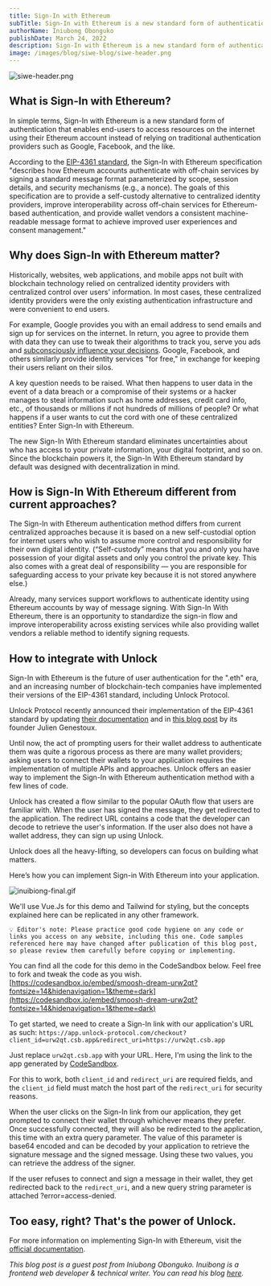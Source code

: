 ```yaml
---
title: Sign-In with Ethereum
subTitle: Sign-In with Ethereum is a new standard form of authentication
authorName: Iniubong Obonguko
publishDate: March 24, 2022
description: Sign-In with Ethereum is a new standard form of authentication that enables end-users to access resources on the internet using their Ethereum account.
image: /images/blog/siwe-blog/siwe-header.png
---
```


![siwe-header.png](/images/blog/siwe-blog/siwe-header.png)

## What is Sign-In with Ethereum?

In simple terms, Sign-In with Ethereum is a new standard form of authentication that enables end-users to access resources on the internet using their Ethereum account instead of relying on traditional authentication providers such as Google, Facebook, and the like.

According to the [EIP-4361 standard](https://eips.ethereum.org/EIPS/eip-4361), the Sign-In with Ethereum specification "describes how Ethereum accounts authenticate with off-chain services by signing a standard message format parameterized by scope, session details, and security mechanisms (e.g., a nonce). The goals of this specification are to provide a self-custody alternative to centralized identity providers, improve interoperability across off-chain services for Ethereum-based authentication, and provide wallet vendors a consistent machine-readable message format to achieve improved user experiences and consent management." 

## Why does Sign-In with Ethereum matter?
Historically, websites, web applications, and mobile apps not built with blockchain technology relied on centralized identity providers with centralized control over users' information. In most cases, these centralized identity providers were the only existing authentication infrastructure and were convenient to end users.

For example, Google provides you with an email address to send emails and sign up for services on the internet. In return, you agree to provide them with data they can use to tweak their algorithms to track you, serve you ads and [subconsciously influence your decisions](https://knowledge.wharton.upenn.edu/article/algorithms-decision-making/). Google, Facebook, and others similarly provide identity services "for free," in exchange for keeping their users reliant on their silos. 

A key question needs to be raised. What then happens to user data in the event of a data breach or a compromise of their systems or a hacker manages to steal information such as home addresses, credit card info, etc., of thousands or millions if not hundreds of millions of people? Or what happens if a user wants to cut the cord with one of these centralized entities? Enter Sign-In with Ethereum.

The new Sign-In With Ethereum standard eliminates uncertainties about who has access to your private information, your digital footprint, and so on. Since the blockchain powers it, the Sign-In With Ethereum standard by default was designed with decentralization in mind.

## How is Sign-In With Ethereum different from current approaches?

The Sign-In with Ethereum authentication method differs from current centralized approaches because it is based on a new self-custodial option for internet users who wish to assume more control and responsibility for their own digital identity. (“Self-custody” means that you and only you have possession of your digital assets and only you control the private key. This also comes with a great deal of responsibility — you are responsible for safeguarding access to your private key because it is not stored anywhere else.)

Already, many services support workflows to authenticate identity using Ethereum accounts by way of message signing. With Sign-In With Ethereum, there is an opportunity to standardize the sign-in flow and improve interoperability across existing services while also providing wallet vendors a reliable method to identify signing requests.

## How to integrate with Unlock

Sign-In with Ethereum is the future of user authentication for the ".eth" era, and an increasing number of blockchain-tech companies have implemented their versions of the EIP-4361 standard, including Unlock Protocol.

Unlock Protocol recently announced their implementation of the EIP-4361 standard by updating [their documentation](https://docs.unlock-protocol.com/unlock/developers/sign-in-with-ethereum) and in [this blog post](https://unlock-protocol.com/blog/sign-in-with-ethereum) by its founder Julien Genestoux.

Until now, the act of prompting users for their wallet address to authenticate them was quite a rigorous process as there are many wallet providers; asking users to connect their wallets to your application requires the implementation of multiple APIs and approaches. Unlock offers an easier way to implement the Sign-In with Ethereum authentication method with a few lines of code.

Unlock has created a flow similar to the popular OAuth flow that users are familiar with. When the user has signed the message, they get redirected to the application. The redirect URL contains a code that the developer can decode to retrieve the user's information. If the user also does not have a wallet address, they can sign up using Unlock. 

Unlock does all the heavy-lifting, so developers can focus on building what matters. 

Here’s how you can implement Sign-in With Ethereum into your application.

![inuibiong-final.gif](/images/blog/siwe-blog/inuibiong-final.gif)

We'll use Vue.Js for this demo and Tailwind for styling, but the concepts explained here can be replicated in any other framework.

```💡 Editor's note: Please practice good code hygiene on any code or links you access on any website, including this one. Code samples referenced here may have changed after publication of this blog post, so please review them carefully before copying or implementing.``` 

You can find all the code for this demo in the CodeSandbox below. Feel free to fork and tweak the code as you wish.
[https://codesandbox.io/embed/smoosh-dream-urw2qt?fontsize=14&hidenavigation=1&theme=dark](https://codesandbox.io/embed/smoosh-dream-urw2qt?fontsize=14&hidenavigation=1&theme=dark)

To get started, we need to create a Sign-In link with our application's URL as such:
`https://app.unlock-protocol.com/checkout?client_id=urw2qt.csb.app&redirect_uri=https://urw2qt.csb.app`

Just replace `urw2qt.csb.app` with your URL. Here, I'm using the link to the app generated by [CodeSandbox](https://urw2qt.csb.app).

For this to work, both `client_id` and `redirect_uri` are required fields, and the `client_id` field must match the host part of the `redirect_uri` for security reasons.

When the user clicks on the Sign-In link from our application, they get prompted to connect their wallet through whichever means they prefer. Once successfully connected, they will also be redirected to the application, this time with an extra query parameter. The value of this parameter is base64 encoded and can be decoded by your application to retrieve the signature message and the signed message. Using these two values, you can retrieve the address of the signer.

If the user refuses to connect and sign a message in their wallet, they get redirected back to the `redirect_uri`, and a new query string parameter is attached ?error=access-denied.

## Too easy, right? That's the power of Unlock.

For more information on implementing Sign-In with Ethereum, visit the [official documentation](https://docs.unlock-protocol.com/unlock/developers/sign-in-with-ethereum).

_This blog post is a guest post from Iniubong Obonguko. Inuibong is a frontend web developer & technical writer. You can read his blog [here](https://blog.iniubongobonguko.com/)._
